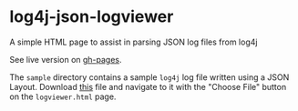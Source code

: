 # log4j-json-logviewer
A simple HTML page to assist in parsing JSON log files from log4j

See live version on [gh-pages](https://ericaddison.github.io/log4j-json-logviewer/).

The `sample` directory contains a sample `log4j` log file written using a JSON Layout. Download [this](https://raw.githubusercontent.com/ericaddison/log4j-json-logviewer/master/sample/log4jExample.log) file and navigate to it with the "Choose File" button on the `logviewer.html` page.
